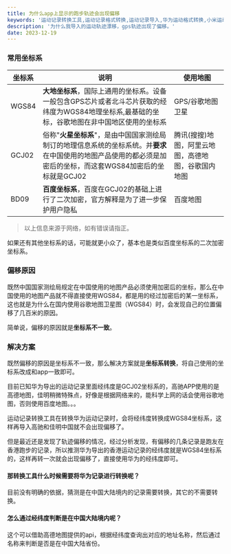 ```yaml
---
title: 为什么app上显示的跑步轨迹会出现偏移
keywords: '运动记录转换工具,运动记录格式转换,运动记录导入,华为运动格式转换,小米运动格式转换,华为数据导入高驰,华为数据导入佳明,小米数据导入高驰,小米数据导入佳明,运动轨迹漂移,gps轨迹漂移,运动轨迹偏移,gps轨迹偏移'
description: '为什么我导入的运动轨迹漂移，gps轨迹出现了偏移。'
date: 2023-12-19
---
```

### 常用坐标系

| 坐标系   | 说明                                                                                         | 使用地图                       |
|-------|--------------------------------------------------------------------------------------------|----------------------------|
| WGS84 | **大地坐标系**，国际上通用的坐标系。设备一般包含GPS芯片或者北斗芯片获取的经纬度为WGS84地理坐标系,最基础的坐标，谷歌地图在非中国地区使用的坐标系             | GPS/谷歌地图卫星                 |
| GCJ02 | 俗称"**火星坐标系**"，是由中国国家测绘局制订的地理信息系统的坐标系统。并**要求**在中国使用的地图产品使用的都必须是加密后的坐标，而这套WGS84加密后的坐标就是GCJ02 | 腾讯(搜搜)地图，阿里云地图，高德地图，谷歌国内地图 |
| BD09  | **百度坐标系**，百度在GCJ02的基础上进行了二次加密，官方解释是为了进一步保护用户隐私                                             | 百度地图                       |
> 以上信息来源于网络，如有错误请指正。

如果还有其他坐标系的话，可能就更小众了，基本也是类似百度坐标系的二次加密坐标系。

### 偏移原因
既然中国国家测绘局规定在中国使用的地图产品必须使用加密后的坐标，那么在中国使用的地图产品就不得直接使用WGS84，都是用的经过加密后的某一坐标系，这也就是为什么在国内使用谷歌地图卫星图（WGS84）时，会发现自己的位置偏移了几百米的原因。

简单说，偏移的原因就是**坐标系不一致**。

### 解决方案
既然偏移的原因是坐标系不一致，那么解决方案就是**坐标系转换**，将自己使用的坐标系改成和app一致即可。

目前已知华为导出的运动记录里面经纬度是GCJ02坐标系的，高驰APP使用的是高德地图，佳明稍微特殊点，好像是根据网络来的，能科学上网的话会使用谷歌地图，否则使用百度地图。。。

运动记录转换工具在转换华为运动记录时，会将经纬度转换成WGS84坐标系，这样再导入高驰和佳明中国就不会出现偏移了。

但是最近还是发现了轨迹偏移的情况，经过分析发现，有偏移的几条记录是跑友在香港跑步的记录，所以推测华为导出的香港运动记录的经纬度就是WGS84坐标系的，这样再转一次就会出现偏移了，直接使用华为的经纬度即可。

#### 那转换工具什么时候需要将华为记录进行转换呢？
目前没有明确的依据，猜测是在中国大陆境内的记录需要转换，其它的不需要转换。

#### 怎么通过经纬度判断是在中国大陆境内呢？
这个可以借助高德地图提供的api，根据经纬度查询出对应的地址名称，然后通过名称来判断是否是在中国大陆省份。
